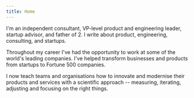```yaml
---
title: Home
---
```


I'm an independent consultant, VP-level product and engineering leader, startup
advisor, and father of 2. I write about product, engineering, consulting, and
startups.

Throughout my career I've had the opportunity to work at some of the world's
leading companies. I've helped transform businesses and products from startups to Fortune 500
companies.

I now teach teams and organisations how to innovate and modernise their products
and services with a scientific approach -- measuring, iterating, adjusting and
focusing on the right things.
